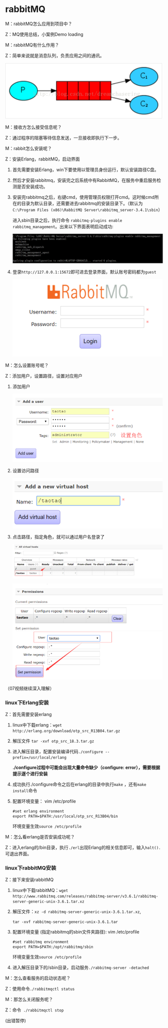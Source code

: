 # rabbitMQ   

M：rabbitMQ怎么应用到项目中？

Z：MQ使用总结，小案例Demo  loading





M：rabbitMQ有什么作用？   

Z：简单来说就是消息队列，负责应用之间的通讯。   

![](../img/ra01.png)  

M：接收方怎么接受信息呢？

Z：通过程序的阻塞等待信息发送，一旦接收即执行下一步。

M：rabbit怎么安装呢？

Z：安装Erlang，rabbitMQ，启动界面

1. 首先需要安装Erlang，win下要使用以管理员身份运行，默认安装路径C盘。

2. 然后才安装rabbitmq，安装完之后系统中有RabbitMQ，在服务中重启服务检测是否安装成功。

3. 安装完rabbitmq之后，右键cmd，使用管理员权限打开cmd。这时候cmd所在的目录为默认目录，还需要进去rabbitmq的安装目录下。（默认为``C:\Program Files (x86)\RabbitMQ Server\rabbitmq_server-3.4.1\sbin``）  

   进入sbin目录之后，执行命令 ``rabbitmq-plugins enable rabbitmq_management``。出来以下界面表明启动成功:

   ![](../img/ra02.png)    

4. 登录``http://127.0.0.1:15672``即可进去登录界面，默认账号密码都为``guest``   

   ![](../img/ra03.png)  

M：怎么设置账号呢？

Z：添加用户，设置路径，设置对应用户  

1. 添加用户

   ![](../img/ra04.png)  

2. 设置访问路径  

   ![](../img/ra05.png)  

3. 点击路径，指定角色，就可以通过用户名登录了

   ![](../img/ra06.png)  

   ![](../img/ra07.png)    

（07视频继续深入理解）

### linux下Erlang安装  

Z：首先需要安装erlang  

1. linux中下载erlang：``wget http://erlang.org/download/otp_src_R13B04.tar.gz``    

2. 解压文件  ``tar -xvf otp_src_18.3.tar.gz``  

3. 进入解压目录，配置安装编译代码``./configure --prefix=/usr/local/erlang``  

   **./configure过程中可能会出现大量命令缺少（configure: error），需要根据提示逐个进行安装**   

4. 成功执行./configure命令之后在erlang的目录中执行``make``   ，还有``make install``命令   

5. 配置环境变量： vim  /etc/profile

   ```properties
   #set erlang environment
   export PATH=$PATH:/usr/local/otp_src_R13B04/bin
   ```

   环境变量生效``source /etc/profile``    

M：怎么看erlang是否安装成功呢？

Z：进入erlang的/bin目录，执行``./erl``出现Erlang的相关信息即可，输入``halt().``可退出界面。

### linux下rabbitMQ安装  

Z：接下来安装rabbitMQ

1. linux中下载rabbitMQ：``wget http://www.rabbitmq.com/releases/rabbitmq-server/v3.6.1/rabbitmq-server-generic-unix-3.6.1.tar.xz``       

2. 解压文件：``xz -d rabbitmq-server-generic-unix-3.6.1.tar.xz``,

   ``tar -xvf rabbitmq-server-generic-unix-3.6.1.tar``   

3. 配置环境变量  (指定rabbitmq的sbin文件夹路径): vim  /etc/profile

   ```properties
   #set rabbitmq environment
   export PATH=$PATH:/opt/rabbitmq/sbin
   ```

   环境变量生效``source /etc/profile``    

4. 进入解压目录下的/sbin目录，启动服务``./rabbitmq-server -detached``   

M：怎么查看服务的启动状态呢？

Z：使用命令``./rabbitmqctl status``   

M：那怎么关闭服务呢？

Z：命令`` ./rabbitmqctl stop``   

(出错暂停)
